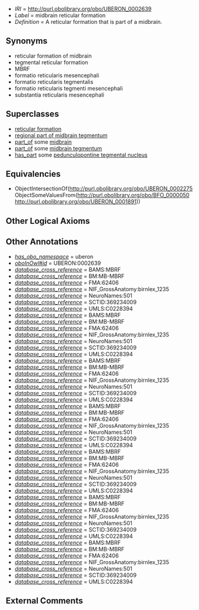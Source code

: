  * *IRI* = http://purl.obolibrary.org/obo/UBERON_0002639
 * *Label* = midbrain reticular formation
 * *Definition* = A reticular formation that is part of a midbrain.

## Synonyms

 * reticular formation of midbrain
 * tegmental reticular formation
 * MBRF
 * formatio reticularis mesencephali
 * formatio reticularis tegmentalis
 * formatio reticularis tegmenti mesencephali
 * substantia reticularis mesencephali

## Superclasses

 * [reticular formation](../../UBERON/75/UBERON_0002275.md)
 * [regional part of midbrain tegmentum](../../UBERON/35/UBERON_0002635.md)
 * [part_of](../../BFO/50/BFO_0000050.md) some [midbrain](../../UBERON/91/UBERON_0001891.md)
 * [part_of](../../BFO/50/BFO_0000050.md) some [midbrain tegmentum](../../UBERON/43/UBERON_0001943.md)
 * [has_part](../../BFO/51/BFO_0000051.md) some [pedunculopontine tegmental nucleus](../../UBERON/42/UBERON_0002142.md)

## Equivalencies

 * ObjectIntersectionOf(<http://purl.obolibrary.org/obo/UBERON_0002275> ObjectSomeValuesFrom(<http://purl.obolibrary.org/obo/BFO_0000050> <http://purl.obolibrary.org/obo/UBERON_0001891>))

## Other Logical Axioms


## Other Annotations

 * *[has_obo_namespace](../../ce/oboInOwl#hasOBONamespace.md)* = uberon
 * *[oboInOwl#id](../../id/oboInOwl#id.md)* = UBERON:0002639
 * *[database_cross_reference](../../ef/oboInOwl#hasDbXref.md)* = BAMS:MBRF
 * *[database_cross_reference](../../ef/oboInOwl#hasDbXref.md)* = BM:MB-MBRF
 * *[database_cross_reference](../../ef/oboInOwl#hasDbXref.md)* = FMA:62406
 * *[database_cross_reference](../../ef/oboInOwl#hasDbXref.md)* = NIF_GrossAnatomy:birnlex_1235
 * *[database_cross_reference](../../ef/oboInOwl#hasDbXref.md)* = NeuroNames:501
 * *[database_cross_reference](../../ef/oboInOwl#hasDbXref.md)* = SCTID:369234009
 * *[database_cross_reference](../../ef/oboInOwl#hasDbXref.md)* = UMLS:C0228394
 * *[database_cross_reference](../../ef/oboInOwl#hasDbXref.md)* = BAMS:MBRF
 * *[database_cross_reference](../../ef/oboInOwl#hasDbXref.md)* = BM:MB-MBRF
 * *[database_cross_reference](../../ef/oboInOwl#hasDbXref.md)* = FMA:62406
 * *[database_cross_reference](../../ef/oboInOwl#hasDbXref.md)* = NIF_GrossAnatomy:birnlex_1235
 * *[database_cross_reference](../../ef/oboInOwl#hasDbXref.md)* = NeuroNames:501
 * *[database_cross_reference](../../ef/oboInOwl#hasDbXref.md)* = SCTID:369234009
 * *[database_cross_reference](../../ef/oboInOwl#hasDbXref.md)* = UMLS:C0228394
 * *[database_cross_reference](../../ef/oboInOwl#hasDbXref.md)* = BAMS:MBRF
 * *[database_cross_reference](../../ef/oboInOwl#hasDbXref.md)* = BM:MB-MBRF
 * *[database_cross_reference](../../ef/oboInOwl#hasDbXref.md)* = FMA:62406
 * *[database_cross_reference](../../ef/oboInOwl#hasDbXref.md)* = NIF_GrossAnatomy:birnlex_1235
 * *[database_cross_reference](../../ef/oboInOwl#hasDbXref.md)* = NeuroNames:501
 * *[database_cross_reference](../../ef/oboInOwl#hasDbXref.md)* = SCTID:369234009
 * *[database_cross_reference](../../ef/oboInOwl#hasDbXref.md)* = UMLS:C0228394
 * *[database_cross_reference](../../ef/oboInOwl#hasDbXref.md)* = BAMS:MBRF
 * *[database_cross_reference](../../ef/oboInOwl#hasDbXref.md)* = BM:MB-MBRF
 * *[database_cross_reference](../../ef/oboInOwl#hasDbXref.md)* = FMA:62406
 * *[database_cross_reference](../../ef/oboInOwl#hasDbXref.md)* = NIF_GrossAnatomy:birnlex_1235
 * *[database_cross_reference](../../ef/oboInOwl#hasDbXref.md)* = NeuroNames:501
 * *[database_cross_reference](../../ef/oboInOwl#hasDbXref.md)* = SCTID:369234009
 * *[database_cross_reference](../../ef/oboInOwl#hasDbXref.md)* = UMLS:C0228394
 * *[database_cross_reference](../../ef/oboInOwl#hasDbXref.md)* = BAMS:MBRF
 * *[database_cross_reference](../../ef/oboInOwl#hasDbXref.md)* = BM:MB-MBRF
 * *[database_cross_reference](../../ef/oboInOwl#hasDbXref.md)* = FMA:62406
 * *[database_cross_reference](../../ef/oboInOwl#hasDbXref.md)* = NIF_GrossAnatomy:birnlex_1235
 * *[database_cross_reference](../../ef/oboInOwl#hasDbXref.md)* = NeuroNames:501
 * *[database_cross_reference](../../ef/oboInOwl#hasDbXref.md)* = SCTID:369234009
 * *[database_cross_reference](../../ef/oboInOwl#hasDbXref.md)* = UMLS:C0228394
 * *[database_cross_reference](../../ef/oboInOwl#hasDbXref.md)* = BAMS:MBRF
 * *[database_cross_reference](../../ef/oboInOwl#hasDbXref.md)* = BM:MB-MBRF
 * *[database_cross_reference](../../ef/oboInOwl#hasDbXref.md)* = FMA:62406
 * *[database_cross_reference](../../ef/oboInOwl#hasDbXref.md)* = NIF_GrossAnatomy:birnlex_1235
 * *[database_cross_reference](../../ef/oboInOwl#hasDbXref.md)* = NeuroNames:501
 * *[database_cross_reference](../../ef/oboInOwl#hasDbXref.md)* = SCTID:369234009
 * *[database_cross_reference](../../ef/oboInOwl#hasDbXref.md)* = UMLS:C0228394
 * *[database_cross_reference](../../ef/oboInOwl#hasDbXref.md)* = BAMS:MBRF
 * *[database_cross_reference](../../ef/oboInOwl#hasDbXref.md)* = BM:MB-MBRF
 * *[database_cross_reference](../../ef/oboInOwl#hasDbXref.md)* = FMA:62406
 * *[database_cross_reference](../../ef/oboInOwl#hasDbXref.md)* = NIF_GrossAnatomy:birnlex_1235
 * *[database_cross_reference](../../ef/oboInOwl#hasDbXref.md)* = NeuroNames:501
 * *[database_cross_reference](../../ef/oboInOwl#hasDbXref.md)* = SCTID:369234009
 * *[database_cross_reference](../../ef/oboInOwl#hasDbXref.md)* = UMLS:C0228394

## External Comments

